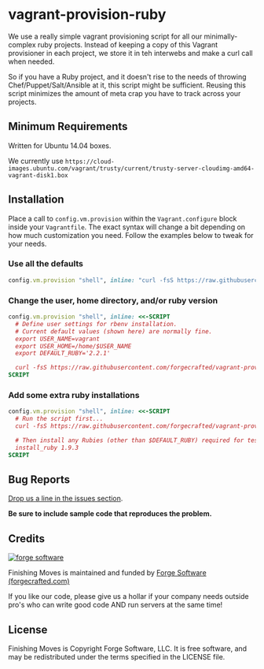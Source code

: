 # vagrant-provision-ruby

We use a really simple vagrant provisioning script for all our minimally-complex ruby projects. Instead of keeping a copy of this Vagrant provisioner in each project, we store it in teh interwebs and make a curl call when needed.

So if you have a Ruby project, and it doesn't rise to the needs of throwing Chef/Puppet/Salt/Ansible at it, this script might be sufficient. Reusing this script minimizes the amount of meta crap you have to track across your projects.

## Minimum Requirements

Written for Ubuntu 14.04 boxes.

We currently use `https://cloud-images.ubuntu.com/vagrant/trusty/current/trusty-server-cloudimg-amd64-vagrant-disk1.box`

## Installation

Place a call to `config.vm.provision` within the `Vagrant.configure` block inside your `Vagrantfile`. The exact syntax will change a bit depending on how much customization you need. Follow the examples below to tweak for your needs.

### Use all the defaults

```ruby
config.vm.provision "shell", inline: "curl -fsS https://raw.githubusercontent.com/forgecrafted/vagrant-provision-ruby/master/script | bash"
```

### Change the user, home directory, and/or ruby version

```ruby
config.vm.provision "shell", inline: <<-SCRIPT
  # Define user settings for rbenv installation.
  # Current default values (shown here) are normally fine.
  export USER_NAME=vagrant
  export USER_HOME=/home/$USER_NAME
  export DEFAULT_RUBY='2.2.1'

  curl -fsS https://raw.githubusercontent.com/forgecrafted/vagrant-provision-ruby/master/script | bash
SCRIPT
```

### Add some extra ruby installations

```ruby
config.vm.provision "shell", inline: <<-SCRIPT
  # Run the script first...
  curl -fsS https://raw.githubusercontent.com/forgecrafted/vagrant-provision-ruby/master/script | bash

  # Then install any Rubies (other than $DEFAULT_RUBY) required for testing, etc.
  install_ruby 1.9.3
SCRIPT
```

## Bug Reports

[Drop us a line in the issues section](https://github.com/forgecrafted/vagrant-provision-ruby/issues).

**Be sure to include sample code that reproduces the problem.**

## Credits

[![forge software](http://www.forgecrafted.com/logo.png)](http://www.forgecrafted.com)

Finishing Moves is maintained and funded by [Forge Software (forgecrafted.com)](http://www.forgecrafted.com)

If you like our code, please give us a hollar if your company needs outside pro's who can write good code AND run servers at the same time!

## License

Finishing Moves is Copyright Forge Software, LLC. It is free software, and may be redistributed under the terms specified in the LICENSE file.
